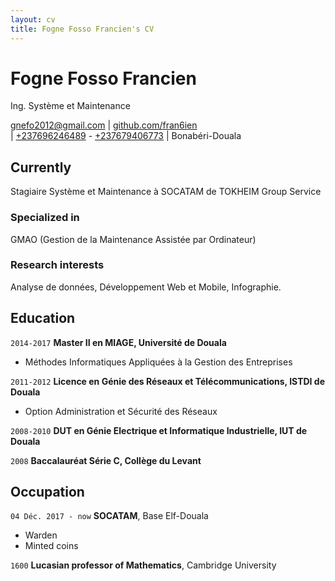```yaml
---
layout: cv
title: Fogne Fosso Francien's CV
---
```

# Fogne Fosso Francien
Ing. Système et Maintenance

<div id="webaddress">
  <a href="mailto:gnefo2012@gmail.com">gnefo2012@gmail.com</a>
  | <a href="https://github.com/fran6ien">github.com/fran6ien</a> </br>
  | <a href="tel:+237696246489">+237696246489</a> - <a href="tel:+237679406773">+237679406773</a>
| Bonabéri-Douala
</div>


## Currently

Stagiaire Système et Maintenance à SOCATAM de TOKHEIM Group Service

### Specialized in

GMAO (Gestion de la Maintenance Assistée par Ordinateur)


### Research interests

Analyse de données, Développement Web et Mobile, Infographie.


## Education

`2014-2017`
__Master II en MIAGE, Université de Douala__

- Méthodes Informatiques Appliquées à la Gestion des Entreprises

`2011-2012`
__Licence en Génie des Réseaux et Télécommunications, ISTDI de Douala__

- Option Administration et Sécurité des Réseaux

`2008-2010`
__DUT en Génie Electrique et Informatique Industrielle, IUT de Douala__

`2008`
__Baccalauréat Série C, Collège du Levant__



## Occupation

`04 Déc. 2017 - now`
__SOCATAM__, Base Elf-Douala

- Warden
- Minted coins

`1600`
__Lucasian professor of Mathematics__, Cambridge University



<!-- ### Footer

Last updated: May 2018 -->


